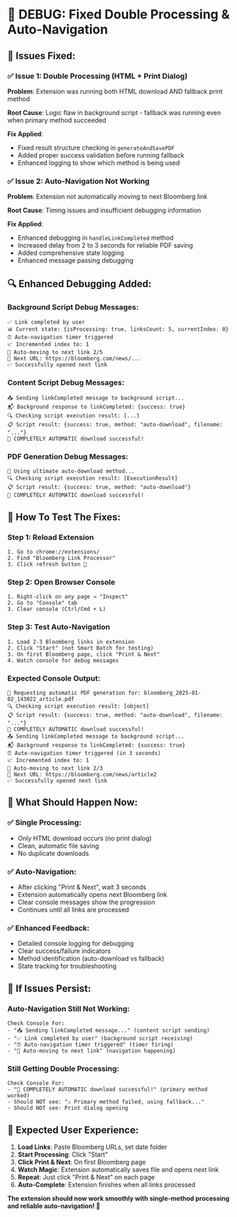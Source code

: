 # 🔧 DEBUG: Fixed Double Processing & Auto-Navigation

## 🎯 **Issues Fixed:**

### ✅ **Issue 1: Double Processing (HTML + Print Dialog)**
**Problem**: Extension was running both HTML download AND fallback print method

**Root Cause**: Logic flaw in background script - fallback was running even when primary method succeeded

**Fix Applied**:
- Fixed result structure checking in `generateAndSavePDF`
- Added proper success validation before running fallback
- Enhanced logging to show which method is being used

### ✅ **Issue 2: Auto-Navigation Not Working**
**Problem**: Extension not automatically moving to next Bloomberg link

**Root Cause**: Timing issues and insufficient debugging information

**Fix Applied**:
- Enhanced debugging in `handleLinkCompleted` method
- Increased delay from 2 to 3 seconds for reliable PDF saving
- Added comprehensive state logging
- Enhanced message passing debugging

## 🔍 **Enhanced Debugging Added:**

### **Background Script Debug Messages:**
```
✅ Link completed by user
📊 Current state: {isProcessing: true, linksCount: 5, currentIndex: 0}
⏰ Auto-navigation timer triggered
📈 Incremented index to: 1
📂 Auto-moving to next link 2/5
🔗 Next URL: https://bloomberg.com/news/...
✅ Successfully opened next link
```

### **Content Script Debug Messages:**
```
📤 Sending linkCompleted message to background script...
📬 Background response to linkCompleted: {success: true}
🔍 Checking script execution result: [...]
📋 Script result: {success: true, method: "auto-download", filename: "..."}
🎉 COMPLETELY AUTOMATIC download successful!
```

### **PDF Generation Debug Messages:**
```
🚀 Using ultimate auto-download method...
🔍 Checking script execution result: [ExecutionResult]
📋 Script result: {success: true, method: "auto-download"}
🎉 COMPLETELY AUTOMATIC download successful!
```

## 🧪 **How To Test The Fixes:**

### **Step 1: Reload Extension**
```
1. Go to chrome://extensions/
2. Find "Bloomberg Link Processor"
3. Click refresh button 🔄
```

### **Step 2: Open Browser Console**
```
1. Right-click on any page → "Inspect"
2. Go to "Console" tab
3. Clear console (Ctrl/Cmd + L)
```

### **Step 3: Test Auto-Navigation**
```
1. Load 2-3 Bloomberg links in extension
2. Click "Start" (not Smart Batch for testing)
3. On first Bloomberg page, click "Print & Next"
4. Watch console for debug messages
```

### **Expected Console Output:**
```
📄 Requesting automatic PDF generation for: bloomberg_2025-01-02_143022_article.pdf
🔍 Checking script execution result: [object]
📋 Script result: {success: true, method: "auto-download", filename: "..."}
🎉 COMPLETELY AUTOMATIC download successful!
📤 Sending linkCompleted message to background script...
📬 Background response to linkCompleted: {success: true}
⏰ Auto-navigation timer triggered (in 3 seconds)
📈 Incremented index to: 1
📂 Auto-moving to next link 2/3
🔗 Next URL: https://bloomberg.com/news/article2
✅ Successfully opened next link
```

## 🎯 **What Should Happen Now:**

### **✅ Single Processing:**
- Only HTML download occurs (no print dialog)
- Clean, automatic file saving
- No duplicate downloads

### **✅ Auto-Navigation:**
- After clicking "Print & Next", wait 3 seconds
- Extension automatically opens next Bloomberg link
- Clear console messages show the progression
- Continues until all links are processed

### **✅ Enhanced Feedback:**
- Detailed console logging for debugging
- Clear success/failure indicators
- Method identification (auto-download vs fallback)
- State tracking for troubleshooting

## 🚨 **If Issues Persist:**

### **Auto-Navigation Still Not Working:**
```
Check Console For:
- "📤 Sending linkCompleted message..." (content script sending)
- "✅ Link completed by user" (background script receiving)  
- "⏰ Auto-navigation timer triggered" (timer firing)
- "📂 Auto-moving to next link" (navigation happening)
```

### **Still Getting Double Processing:**
```
Check Console For:
- "🎉 COMPLETELY AUTOMATIC download successful!" (primary method worked)
- Should NOT see: "⚠️ Primary method failed, using fallback..." 
- Should NOT see: Print dialog opening
```

## 🎉 **Expected User Experience:**

1. **Load Links**: Paste Bloomberg URLs, set date folder
2. **Start Processing**: Click "Start" 
3. **Click Print & Next**: On first Bloomberg page
4. **Watch Magic**: Extension automatically saves file and opens next link
5. **Repeat**: Just click "Print & Next" on each page
6. **Auto-Complete**: Extension finishes when all links processed

**The extension should now work smoothly with single-method processing and reliable auto-navigation! 🚀**